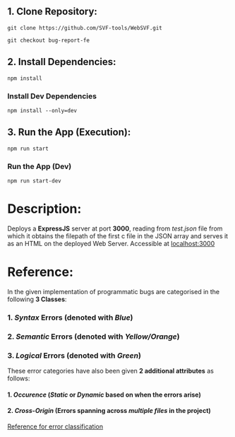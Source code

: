 ## 1. Clone Repository:

```
git clone https://github.com/SVF-tools/WebSVF.git

git checkout bug-report-fe
```

## 2. Install Dependencies:

```
npm install
```

### Install Dev Dependencies
```
npm install --only=dev
```

## 3. Run the App (Execution):

```
npm run start
```

### Run the App (Dev)

```
npm run start-dev
```

# Description:

Deploys a **ExpressJS** server at port **3000**, reading from _test.json_ file from which it obtains the filepath of the first c file in the JSON array and serves it as an HTML on the deployed Web Server. Accessible at [localhost:3000](http://localhost:3000/)


# Reference:

In the given implementation of programmatic bugs are categorised in the following **3 Classes**:

### 1. **_Syntax_ Errors** (denoted with _Blue_)
### 2. **_Semantic_ Errors** (denoted with _Yellow/Orange_)
### 3. **_Logical_ Errors** (denoted with _Green_)

These error categories have also been given **2 additional attributes** as follows:

#### 1. **_Occurence_** (_Static_ or _Dynamic_ based on when the errors arise)
#### 2. **_Cross-Origin_** (Errors spanning across _multiple files_ in the project)

[Reference for error classification](https://www.inf.unibz.it/~calvanese/teaching/04-05-ip/lecture-notes/uni09/node2.html)